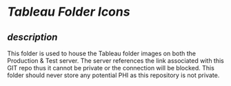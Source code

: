 # *Tableau Folder Icons*

## *description*


This folder is used to house the Tableau folder images on both the Production & Test server. 
The server references the link associated with this GIT repo thus it cannot be private or the connection will be blocked.
This folder should never store any potential PHI as this repository is not private.
